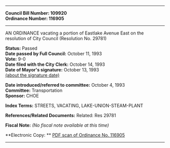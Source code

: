 * * * * *  
  
**Council Bill Number: [](#h0)[](#h2)109920**   
**Ordinance Number: 116905**  
  
* * * * *  
  
AN ORDINANCE vacating a portion of Eastlake Avenue East on the resolution of City Council (Resolution No. 29781)  
  
**Status:** Passed   
**Date passed by Full Council:** October 11, 1993   
**Vote:** 9-0   
**Date filed with the City Clerk:** October 14, 1993   
**Date of Mayor's signature:** October 13, 1993   
[(about the signature date)](/~public/approvaldate.htm)   
  
  
**Date introduced/referred to committee:** October 4, 1993   
**Committee:** Transportation   
**Sponsor:** CHOE   
  
**Index Terms:** STREETS, VACATING, LAKE-UNION-STEAM-PLANT  
  
**References/Related Documents:** Related: Res 29781  
  
**Fiscal Note:** *(No fiscal note available at this time)*  
  
**Electronic Copy: ** [PDF scan of Ordinance No. 116905](/~archives/Ordinances/Ord_116905.pdf)  
  
* * * * *  
